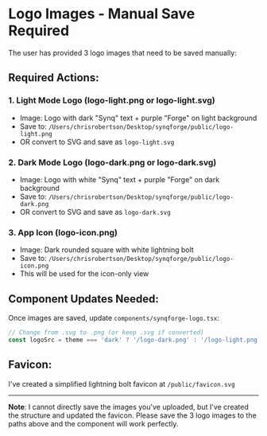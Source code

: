 # Logo Images - Manual Save Required

The user has provided 3 logo images that need to be saved manually:

## Required Actions:

### 1. Light Mode Logo (logo-light.png or logo-light.svg)
- Image: Logo with dark "Synq" text + purple "Forge" on light background
- Save to: `/Users/chrisrobertson/Desktop/synqforge/public/logo-light.png`
- OR convert to SVG and save as `logo-light.svg`

### 2. Dark Mode Logo (logo-dark.png or logo-dark.svg)
- Image: Logo with white "Synq" text + purple "Forge" on dark background
- Save to: `/Users/chrisrobertson/Desktop/synqforge/public/logo-dark.png`
- OR convert to SVG and save as `logo-dark.svg`

### 3. App Icon (logo-icon.png)
- Image: Dark rounded square with white lightning bolt
- Save to: `/Users/chrisrobertson/Desktop/synqforge/public/logo-icon.png`
- This will be used for the icon-only view

## Component Updates Needed:

Once images are saved, update `components/synqforge-logo.tsx`:

```typescript
// Change from .svg to .png (or keep .svg if converted)
const logoSrc = theme === 'dark' ? '/logo-dark.png' : '/logo-light.png'
```

## Favicon:
I've created a simplified lightning bolt favicon at `/public/favicon.svg`

---

**Note**: I cannot directly save the images you've uploaded, but I've created the structure and updated the favicon. Please save the 3 logo images to the paths above and the component will work perfectly.
